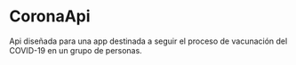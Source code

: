 # CoronaApi

Api diseñada para una app destinada a seguir el proceso de vacunación del COVID-19 en un grupo de personas. 
